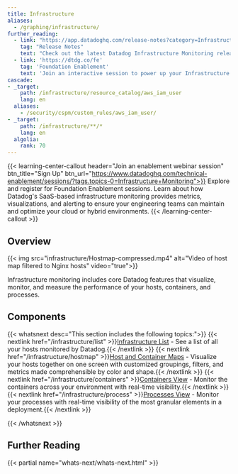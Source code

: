 ```yaml
---
title: Infrastructure
aliases:
  - /graphing/infrastructure/
further_reading:
  - link: "https://app.datadoghq.com/release-notes?category=Infrastructure%20Monitoring"
    tag: "Release Notes"
    text: "Check out the latest Datadog Infrastructure Monitoring releases! (App login required)."
  - link: 'https://dtdg.co/fe'
    tag: 'Foundation Enablement'
    text: 'Join an interactive session to power up your Infrastructure monitoring'
cascade:
- _target:
    path: /infrastructure/resource_catalog/aws_iam_user
    lang: en
  aliases:
    - /security/cspm/custom_rules/aws_iam_user/
- _target:
    path: /infrastructure/**/*
    lang: en
  algolia:
    rank: 70
---
```


{{< learning-center-callout header="Join an enablement webinar session" btn_title="Sign Up" btn_url="https://www.datadoghq.com/technical-enablement/sessions/?tags.topics-0=Infrastructure+Monitoring">}}
  Explore and register for Foundation Enablement sessions. Learn about how Datadog's SaaS-based infrastructure monitoring provides metrics, visualizations, and alerting to ensure your engineering teams can maintain and optimize your cloud or hybrid environments.
{{< /learning-center-callout >}}


## Overview

{{< img src="infrastructure/Hostmap-compressed.mp4" alt="Video of host map filtered to Nginx hosts" video="true">}}

Infrastructure monitoring includes core Datadog features that visualize, monitor, and measure the performance of your hosts, containers, and processes.

## Components

{{< whatsnext desc="This section includes the following topics:">}}
    {{< nextlink href="/infrastructure/list" >}}<u>Infrastructure List</u> - See a list of all your hosts monitored by Datadog.{{< /nextlink >}}
    {{< nextlink href="/infrastructure/hostmap" >}}<u>Host and Container Maps</u> - Visualize your hosts together on one screen with customized groupings, filters, and metrics made comprehensible by color and shape.{{< /nextlink >}}
    {{< nextlink href="/infrastructure/containers" >}}<u>Containers View</u> - Monitor the containers across your environment with real-time visibility.{{< /nextlink >}}
    {{< nextlink href="/infrastructure/process" >}}<u>Processes View</u> - Monitor your processes with real-time visibility of the most granular elements in a deployment.{{< /nextlink >}}

{{< /whatsnext >}}

## Further Reading

{{< partial name="whats-next/whats-next.html" >}}
